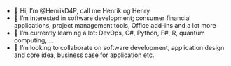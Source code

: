 - 👋 Hi, I’m @HenrikD4P, call me Henrik og Henry
- 👀 I’m interested in software development; consumer financial applications, project management tools, Office add-ins and a lot more
- 🌱 I’m currently learning a lot: DevOps, C#, Python, F#, R, quantum computing, ...
- 💞️ I’m looking to collaborate on software development, application design and core idea, business case for application etc.

<!---
HenrikD4P/HenrikD4P is a ✨ special ✨ repository because its `README.md` (this file) appears on your GitHub profile.
You can click the Preview link to take a look at your changes.
--->

